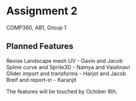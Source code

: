 # Assignment 2
COMP360, AB1, Group 1

## Planned Features
Revise Landscape mesh UV 		- Gavin and Jacob   
Spline curve and Sprite3D 		- Namya and Vaishnavi   
Glider import and transforms	- Harjot and Jacob   
Breif and report-in 			- Karanjit   



The features will be touched by October 8th.
